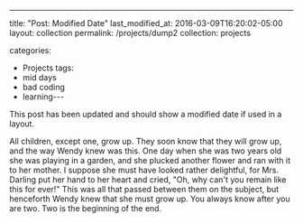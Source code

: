 ---
title: "Post: Modified Date"
last_modified_at: 2016-03-09T16:20:02-05:00
layout: collection
permalink: /projects/dump2
collection: projects

categories:
  - Projects
tags:
  - mid days
  - bad coding
  - learning---

This post has been updated and should show a modified date if used in a layout.

All children, except one, grow up. They soon know that they will grow up, and the way Wendy knew was this. One day when she was two years old she was playing in a garden, and she plucked another flower and ran with it to her mother. I suppose she must have looked rather delightful, for Mrs. Darling put her hand to her heart and cried, "Oh, why can't you remain like this for ever!" This was all that passed between them on the subject, but henceforth Wendy knew that she must grow up. You always know after you are two. Two is the beginning of the end.
